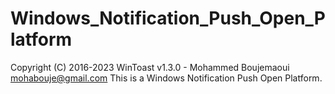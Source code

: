 # Windows_Notification_Push_Open_Platform
Copyright (C) 2016-2023 WinToast v1.3.0 - Mohammed Boujemaoui <mohabouje@gmail.com>
This is a Windows Notification Push Open Platform.
